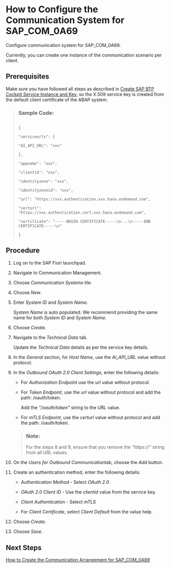 <!-- loio0d8de8180954443db83a2ceb127b8734 -->

# How to Configure the Communication System for SAP\_COM\_0A69

Configure communication system for SAP\_COM\_0A69.

Currently, you can create one instance of the communication scenario per client.



<a name="loio0d8de8180954443db83a2ceb127b8734__section_mlw_cqq_hdc"/>

## Prerequisites

Make sure you have followed all steps as described in [Create SAP BTP Cockpit Service Instance and Key](create-sap-btp-cockpit-service-instance-and-key-9cd0445.md), so the X.509 service key is created from the default client certificate of the ABAP system.

> ### Sample Code:  
> ```
> 
> {
> 
> "serviceurls": {
> 
> "AI_API_URL": "xxx"
> 
> },
> 
> "appname": "xxx",
> 
> "clientid": "xxx",
> 
> "identityzone": "xxx",
> 
> "identityzoneid": "xxx",
> 
> "url": "https://xxx.authentication.xxx.hana.ondemand.com",
> 
> "certurl": "https://xxx.authentication.cert.xxx.hana.ondemand.com",
> 
> "certificate": "-----BEGIN CERTIFICATE-----\n...\n-----END CERTIFICATE-----\n"
> 
> }
> ```



<a name="loio0d8de8180954443db83a2ceb127b8734__section_arh_hqq_hdc"/>

## Procedure

1.  Log on to the SAP Fiori launchpad.

2.  Navigate to Communication Management.

3.  Choose *Communication Systems* tile.

4.  Choose *New*.

5.  Enter *System ID* and *System Name*.

    *System Name* is auto populated. We recommend providing the same name for both *System ID* and *System Name*.

6.  Choose *Create*.

7.  Navigate to the *Technical Data* tab.

    Update the *Technical Data* details as per the service key details.

8.  In the *General* section, for *Host Name*, use the *AI\_API\_URL* value without protocol.

9.  In the *Outbound OAuth 2.0 Client Settings*, enter the following details:

    -   For *Authorization Endpoint* use the url value without protocol.

    -   For *Token Endpoint*, use the *url* value without protocol and add the path: /oauth/token.

        Add the *"/oauth/token"* string to the URL value.

    -   For *mTLS Endpoint*, use the *certurl* value without protocol and add the path: /oauth/token.


    > ### Note:  
    > For the steps 8 and 9, ensure that you remove the *"https://"* string from all URL values.

10. On the *Users for Outbound Communication*tab, choose the *Add* button.

11. Create an authentication method, enter the following details:

    -   *Authentication Method* - Select *OAuth 2.0* 

    -   *OAuth 2.0 Client ID* - Use the *clientid* value from the service key.

    -   *Client Authentication* - Select *mTLS*

    -   For *Client Certificate*, select *Client Default* from the value help.


12. Choose *Create*.

13. Choose *Save*.




<a name="loio0d8de8180954443db83a2ceb127b8734__section_izk_s2b_f2c"/>

## Next Steps

[How to Create the Communication Arrangement for SAP\_COM\_0A69](how-to-create-the-communication-arrangement-for-sap-com-0a69-16d3b0e.md)

